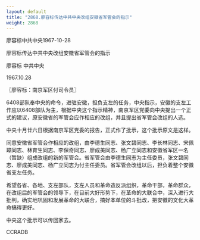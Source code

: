 ```yaml
---
layout: default
title: "2868.廖容标传达中共中央改组安徽省军管会的指示"
weight: 2868
---
```


廖容标中共中央1967-10-28

廖容标传达中共中央改组安徽省军管会的指示

廖容标 中共中央

1967.10.28

〖廖容标：南京军区付司令员〗

6408部队奉中央的命令，进驻安徽，担负支左的任务，中央指示，安徽的支左工作应以6408部队为主，根据中央这个指示精神，南京军区党委向中央提出一个正式的建议，原安徽省的军管会应作相应的改组，并且提出省军管会改组的人选。

中央十月廿六日根据南京军区党委的报告，正式作了批示，这个批示原文是这样。

同意安徽省军管会作相应的改组，由李德生同志、张文碧同志、李长林同志、宋佩璋同志、林育生同志、李保奇同志、廖成美同志、杨广立同志和安徽省军区一名（暂缺）组成改组的新的军管会。省军管会由李德生同志为主任委员，张文碧同志、廖成美同志、杨广立同志为付主任委员。省军管会改组以后，担负着整个安徽省支左任务。

希望各省、各地、支左部队，支左人员和革命造反派组织，革命干部，革命群众，在改组后的军管会的领导下，在目前大好形势下，在革命的大联合中，深入进行大批判，确实地巩固和发展革命的大联合，搞好本单位的斗批改，把安徽的文化大革命搞得更好。

中央这个批示可以传回家去。

CCRADB

